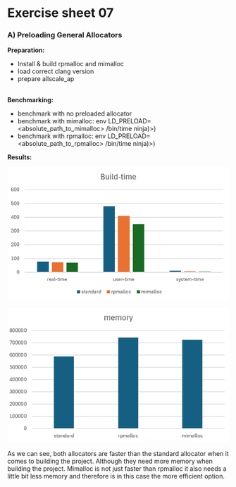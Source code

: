 # Exercise sheet 07

### A)  Preloading General Allocators

__Preparation:__  
* Install & build rpmalloc and mimalloc  
* load correct clang version  
* prepare allscale_ap  
  </br>

__Benchmarking:__  
* benchmark with no preloaded allocator  
* benchmark with mimalloc: env LD_PRELOAD=<absolute_path_to_mimalloc> /bin/time ninja)>)   
* benchmark with rpmalloc: env LD_PRELOAD=<absolute_path_to_rpmalloc> /bin/time ninja)>)

</break>

__Results:__

![](image.png)

![](image-1.png) 

As we can see, both allocators are faster than the standard allocator when it comes to building the project. Although they need more memory when building the project. Mimalloc is not just faster than rpmalloc it also needs a little bit less memory and therefore is in this case the more efficient option.